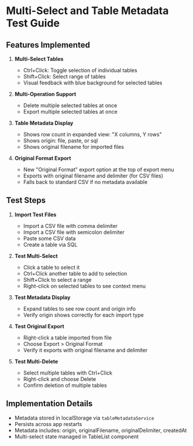 # Multi-Select and Table Metadata Test Guide

## Features Implemented

1. **Multi-Select Tables**
   - Ctrl+Click: Toggle selection of individual tables
   - Shift+Click: Select range of tables
   - Visual feedback with blue background for selected tables

2. **Multi-Operation Support**
   - Delete multiple selected tables at once
   - Export multiple selected tables at once

3. **Table Metadata Display**
   - Shows row count in expanded view: "X columns, Y rows"
   - Shows origin: file, paste, or sql
   - Shows original filename for imported files

4. **Original Format Export**
   - New "Original Format" export option at the top of export menu
   - Exports with original filename and delimiter (for CSV files)
   - Falls back to standard CSV if no metadata available

## Test Steps

1. **Import Test Files**
   - Import a CSV file with comma delimiter
   - Import a CSV file with semicolon delimiter  
   - Paste some CSV data
   - Create a table via SQL

2. **Test Multi-Select**
   - Click a table to select it
   - Ctrl+Click another table to add to selection
   - Shift+Click to select a range
   - Right-click on selected tables to see context menu

3. **Test Metadata Display**
   - Expand tables to see row count and origin info
   - Verify origin shows correctly for each import type

4. **Test Original Export**
   - Right-click a table imported from file
   - Choose Export > Original Format
   - Verify it exports with original filename and delimiter

5. **Test Multi-Delete**
   - Select multiple tables with Ctrl+Click
   - Right-click and choose Delete
   - Confirm deletion of multiple tables

## Implementation Details

- Metadata stored in localStorage via `tableMetadataService`
- Persists across app restarts
- Metadata includes: origin, originalFilename, originalDelimiter, createdAt
- Multi-select state managed in TableList component